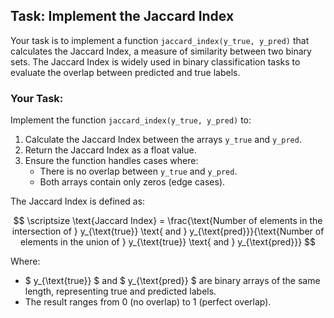 
## Task: Implement the Jaccard Index

Your task is to implement a function `jaccard_index(y_true, y_pred)` that calculates the Jaccard Index, a measure of similarity between two binary sets. The Jaccard Index is widely used in binary classification tasks to evaluate the overlap between predicted and true labels.

### Your Task:
Implement the function `jaccard_index(y_true, y_pred)` to:
1. Calculate the Jaccard Index between the arrays `y_true` and `y_pred`.
2. Return the Jaccard Index as a float value.
3. Ensure the function handles cases where:
   - There is no overlap between `y_true` and `y_pred`.
   - Both arrays contain only zeros (edge cases).

The Jaccard Index is defined as:

$$
\scriptsize
\text{Jaccard Index} = \frac{\text{Number of elements in the intersection of } y_{\text{true}} \text{ and } y_{\text{pred}}}{\text{Number of elements in the union of } y_{\text{true}} \text{ and } y_{\text{pred}}}
$$


Where:
- $ y_{\text{true}} $ and $ y_{\text{pred}} $ are binary arrays of the same length, representing true and predicted labels.
- The result ranges from 0 (no overlap) to 1 (perfect overlap).
